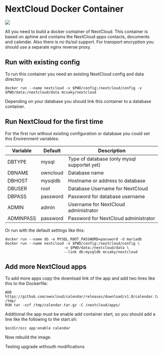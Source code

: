 # NextCloud Docker Container  
[![](https://images.microbadger.com/badges/image/mcsaky/nextcloud.svg)](https://microbadger.com/images/mcsaky/nextcloud "Get your own image badge on microbadger.com")

All you need to build a docker container of NextCloud.
This container is based on aphine and contains the NextCloud apps contacts, documents and calendar.
Also there is no tls/ssl support. For transport encryption you should use a separate
nginx reverse proxy.

## Run with existing config
To run this container you need an existing NextCloud config and data directory

    docker run --name nextcloud -v $PWD/config:/nextcloud/config -v $PWD/data:/nextcloud/data mcsaky/nextcloud

Depending on your database you should link this container to a database container.

## Run NextCloud for the first time
For the first run without existing configuration or database you could set this
Envirenment variables:

|Variable| Default | Description |
|--------|---------|-------------|
|DBTYPE  | mysql       | Type of database (only mysql supportet yet)|
|DBNAME  | owncloud    | Database name                              |
|DBHOST  | mysqldb     | Hostname or address to database           |
|DBUSER  | root        | Database Username for NextCloud             |
|DBPASS  | password    | Password for database username             |
|ADMIN   | admin       | Username for NextCloud administrator        |
|ADMINPASS| password   | Password for NextCloud administrator        |

Or run with the default settings like this:

    docker run --name db -e MYSQL_ROOT_PASSWORD=password -d mariadb
    docker run --name nextcloud -v $PWD/config:/nextcloud/config \
                               -v $PWD/data:/nextcloud/data \
                               --link db:mysqldb mcsaky/nextcloud


## Add more NextCloud apps
To add more apps copy the download link of the app and add two lines like this to
the Dockerfile:

    ADD	https://github.com/owncloud/calendar/releases/download/v1.0/calendar.tar.gz /tmp/
    RUN	tar -xzf /tmp/calendar.tar.gz -C /nextcloud/apps/

Additional the app must be enable add container start, so you should add a line
like the following to the start.sh:

    $ocdir/occ app:enable calendar

Now rebuild the image.

Testing upgrade withouth modifications
